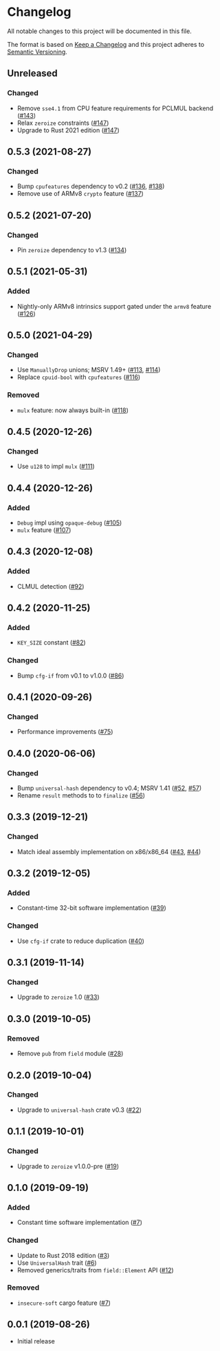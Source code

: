 # Changelog

All notable changes to this project will be documented in this file.

The format is based on [Keep a Changelog](https://keepachangelog.com/en/1.0.0/)
and this project adheres to [Semantic Versioning](https://semver.org/spec/v2.0.0.html).

## Unreleased
### Changed
- Remove `sse4.1` from CPU feature requirements for PCLMUL backend ([#143])
- Relax `zeroize` constraints ([#147])
- Upgrade to Rust 2021 edition ([#147])

[#143]: https://github.com/RustCrypto/universal-hashes/pull/143
[#147]: https://github.com/RustCrypto/universal-hashes/pull/147

## 0.5.3 (2021-08-27)
### Changed
- Bump `cpufeatures` dependency to v0.2 ([#136], [#138])
- Remove use of ARMv8 `crypto` feature ([#137])

[#136]: https://github.com/RustCrypto/universal-hashes/pull/136
[#137]: https://github.com/RustCrypto/universal-hashes/pull/137
[#138]: https://github.com/RustCrypto/universal-hashes/pull/138

## 0.5.2 (2021-07-20)
### Changed
- Pin `zeroize` dependency to v1.3 ([#134])

[#134]: https://github.com/RustCrypto/universal-hashes/pull/134

## 0.5.1 (2021-05-31)
### Added
- Nightly-only ARMv8 intrinsics support gated under the `armv8` feature ([#126])

[#126]: https://github.com/RustCrypto/universal-hashes/pull/126

## 0.5.0 (2021-04-29)
### Changed
- Use `ManuallyDrop` unions; MSRV 1.49+ ([#113], [#114])
- Replace `cpuid-bool` with `cpufeatures` ([#116])

### Removed
- `mulx` feature: now always built-in ([#118])

[#113]: https://github.com/RustCrypto/universal-hashes/pull/113
[#114]: https://github.com/RustCrypto/universal-hashes/pull/114
[#116]: https://github.com/RustCrypto/universal-hashes/pull/116
[#118]: https://github.com/RustCrypto/universal-hashes/pull/118

## 0.4.5 (2020-12-26)
### Changed
- Use `u128` to impl `mulx` ([#111])

[#111]: https://github.com/RustCrypto/universal-hashes/pull/111

## 0.4.4 (2020-12-26)
### Added
- `Debug` impl using `opaque-debug` ([#105])
- `mulx` feature ([#107])

[#105]: https://github.com/RustCrypto/universal-hashes/pull/105
[#107]: https://github.com/RustCrypto/universal-hashes/pull/107

## 0.4.3 (2020-12-08)
### Added
- CLMUL detection ([#92])

[#92]: https://github.com/RustCrypto/universal-hashes/pull/92

## 0.4.2 (2020-11-25)
### Added
- `KEY_SIZE` constant ([#82])

### Changed
- Bump `cfg-if` from v0.1 to v1.0.0 ([#86])

[#86]: https://github.com/RustCrypto/universal-hashes/pull/86
[#82]: https://github.com/RustCrypto/universal-hashes/pull/82

## 0.4.1 (2020-09-26)
### Changed
- Performance improvements ([#75])

[#75]: https://github.com/RustCrypto/universal-hashes/pull/75

## 0.4.0 (2020-06-06)
### Changed
- Bump `universal-hash` dependency to v0.4; MSRV 1.41 ([#52], [#57])
- Rename `result` methods to to `finalize` ([#56])

[#57]: https://github.com/RustCrypto/universal-hashes/pull/57
[#56]: https://github.com/RustCrypto/universal-hashes/pull/56
[#52]: https://github.com/RustCrypto/universal-hashes/pull/52

## 0.3.3 (2019-12-21)
### Changed
- Match ideal assembly implementation on x86/x86_64 ([#43], [#44])

[#43]: https://github.com/RustCrypto/universal-hashes/pull/43
[#44]: https://github.com/RustCrypto/universal-hashes/pull/44

## 0.3.2 (2019-12-05)
### Added
- Constant-time 32-bit software implementation ([#39])

### Changed
- Use `cfg-if` crate to reduce duplication ([#40])

[#39]: https://github.com/RustCrypto/universal-hashes/pull/39
[#40]: https://github.com/RustCrypto/universal-hashes/pull/40

## 0.3.1 (2019-11-14)
### Changed
- Upgrade to `zeroize` 1.0 ([#33])

[#33]: https://github.com/RustCrypto/universal-hashes/pull/33

## 0.3.0 (2019-10-05)
### Removed
- Remove `pub` from `field` module ([#28])

[#28]: https://github.com/RustCrypto/universal-hashes/pull/28

## 0.2.0 (2019-10-04)
### Changed
- Upgrade to `universal-hash` crate v0.3 ([#22])

[#22]: https://github.com/RustCrypto/universal-hashes/pull/22

## 0.1.1 (2019-10-01)
### Changed
- Upgrade to `zeroize` v1.0.0-pre ([#19])

[#19]: https://github.com/RustCrypto/universal-hashes/pull/19

## 0.1.0 (2019-09-19)
### Added
- Constant time software implementation ([#7])

### Changed
- Update to Rust 2018 edition ([#3])
- Use `UniversalHash` trait ([#6])
- Removed generics/traits from `field::Element` API ([#12])

### Removed
- `insecure-soft` cargo feature ([#7])

[#3]: https://github.com/RustCrypto/universal-hashes/pull/3
[#6]: https://github.com/RustCrypto/universal-hashes/pull/6
[#7]: https://github.com/RustCrypto/universal-hashes/pull/7
[#12]: https://github.com/RustCrypto/universal-hashes/pull/12

## 0.0.1 (2019-08-26)

- Initial release
